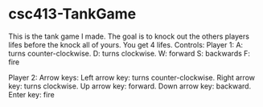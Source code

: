 # csc413-TankGame

This is the tank game I made. The goal is to knock out the others players lifes before the knock all of yours.
You get 4 lifes.
Controls:
Player 1:
A: turns counter-clockwise.
D: turns clockwise.
W: forward
S: backwards
F: fire

Player 2:
Arrow keys:
Left arrow key: turns counter-clockwise.
Right arrow key: turns clockwise.
Up arrow key: forward.
Down arrow key: backward.
Enter key: fire




